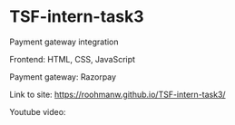 # TSF-intern-task3 
 

Payment gateway integration

Frontend: HTML, CSS, JavaScript

Payment gateway: Razorpay

Link to site: https://roohmanw.github.io/TSF-intern-task3/

Youtube video:
